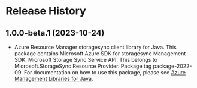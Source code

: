 # Release History

## 1.0.0-beta.1 (2023-10-24)

- Azure Resource Manager storagesync client library for Java. This package contains Microsoft Azure SDK for storagesync Management SDK. Microsoft Storage Sync Service API. This belongs to Microsoft.StorageSync Resource Provider. Package tag package-2022-09. For documentation on how to use this package, please see [Azure Management Libraries for Java](https://aka.ms/azsdk/java/mgmt).
